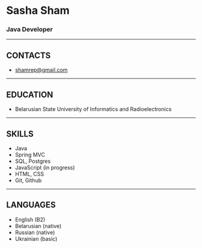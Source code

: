 # Sasha Sham
### Java Developer
---
## CONTACTS
- shamrep@gmail.com
---
## EDUCATION
- Belarusian State University of Informatics and Radioelectronics
---
## SKILLS
- Java
- Spring MVC 
- SQL, Postgres
- JavaScript (in progress)
- HTML, CSS
- Git, Github
---
## LANGUAGES
- English (B2)
- Belarusian (native)
- Russian (native)
- Ukrainian (basic)
